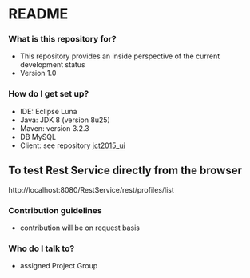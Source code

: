 # README #

### What is this repository for? ###

* This repository provides an inside perspective of the current development status
* Version 1.0

### How do I get set up? ###

* IDE: Eclipse Luna
* Java: JDK 8 (version 8u25)
* Maven: version 3.2.3
* DB MySQL
* Client: see repository [jct2015_ui](https://bitbucket.org/bachelorproject_jct/jct2015_ui)

To test Rest Service directly from the browser
--
http://localhost:8080/RestService/rest/profiles/list


### Contribution guidelines ###

* contribution will be on request basis

### Who do I talk to? ###

* assigned Project Group